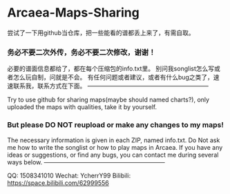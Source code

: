 # Arcaea-Maps-Sharing
 尝试了一下用github当仓库，把一些能看的谱都丢上来了，有需自取。
 ### 务必不要二次外传，务必不要二次修改，谢谢！
 必要的谱面信息都给了，都在每个压缩包的info.txt里。
 别问我songlist怎么写或者怎么玩自制，问就是不会。
 有任何问题或者建议，或者有什么bug之类了，速速联系我，联系方式在下面。
 ————————————————————
 
 Try to use github for sharing maps(maybe should named charts?), only uploaded the maps with qualities, take it by yourself.
 ### But please DO NOT reupload or make any changes to my maps!
 The necessary information is given in each ZIP, named info.txt.
 Do Not ask me how to write the songlist or how to play maps in Arcaea.
 If you have any ideas or suggestions, or find any bugs, you can contact me during several ways below.
 ————————————————————

 QQ: 1508341010
 Wechat: YcherrY99
 Bilibili: https://space.bilibili.com/62999556

